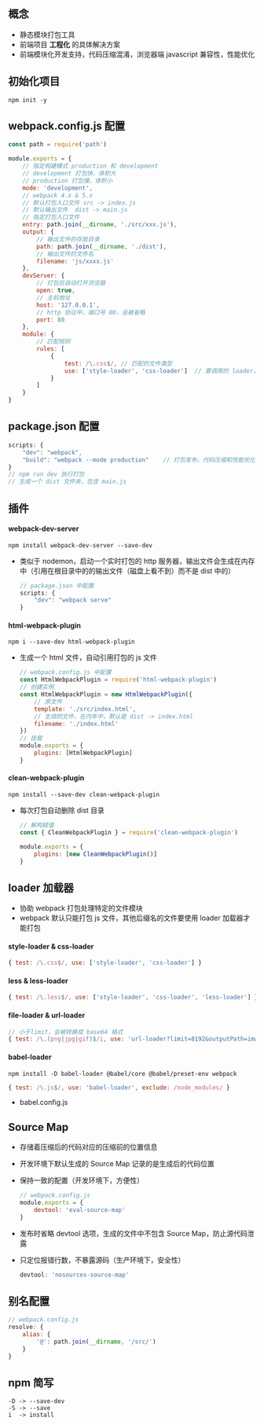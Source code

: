 ## 概念

- 静态模块打包工具
- 前端项目 **工程化** 的具体解决方案
- 前端模块化开发支持，代码压缩混淆，浏览器端 javascript 兼容性，性能优化

## 初始化项目

```shell
npm init -y
```

## webpack.config.js 配置

```javascript
const path = require('path')

module.exports = {
    // 指定构建模式 production 和 development
    // development 打包快，体积大
    // production 打包慢，体积小
    mode: 'development',
    // webpack 4.x & 5.x
	// 默认打包入口文件 src -> index.js
	// 默认输出文件  dist -> main.js
    // 指定打包入口文件
    entry: path.join(__dirname, './src/xxx.js'),
    output: {
        // 输出文件的存放目录
        path: path.join(__dirname, './dist'),
        // 输出文件的文件名
        filename: 'js/xxxx.js'
    },
    devServer: {
        // 打包后自动打开浏览器
        open: true,
        // 主机地址
        host: '127.0.0.1',
        // http 协议中，端口号 80，会被省略
        port: 80
    },
    module: {
        // 匹配规则
        rules: [
            { 
                test: /\.css$/, // 匹配的文件类型
                use: ['style-loader', 'css-loader']  // 要调用的 loader，从后往前调用 
            }
        ]
    }
}
```

## package.json 配置

```javascript
scripts: {
    "dev": "webpack",
    "build": "webpack --mode production"    // 打包发布，代码压缩和性能优化
}
// npm run dev 执行打包
// 生成一个 dist 文件夹，包含 main.js
```

## 插件

#### webpack-dev-server

```shell
npm install webpack-dev-server --save-dev
```

- 类似于 nodemon，启动一个实时打包的 http 服务器，输出文件会生成在内存中（引用在根目录中的的输出文件（磁盘上看不到）而不是 dist 中的）

  ```javascript
  // package.json 中配置
  scripts: {
      "dev": "webpack serve"
  }
  ```

#### html-webpack-plugin

```shell
npm i --save-dev html-webpack-plugin
```


- 生成一个 html 文件，自动引用打包的 js 文件

  ```javascript
  // webpack.config.js 中配置
  const HtmlWebpackPlugin = require('html-webpack-plugin')
  // 创建实例
  const HtmlWebpackPlugin = new HtmlWebpackPlugin({
      // 原文件
      template: './src/index.html',
      // 生成的文件，在内年中，默认是 dist -> index.html
      filename: './index.html'
  })
  // 挂载
  module.exports = {
      plugins: [HtmlWebpackPlugin]
  }
  ```

#### clean-webpack-plugin

```shell
npm install --save-dev clean-webpack-plugin
```

- 每次打包自动删除 dist 目录

  ```javascript
  // 解构赋值
  const { CleanWebpackPlugin } = require('clean-webpack-plugin')
  
  module.exports = {
      plugins: [new CleanWebpackPlugin()]
  }
  ```

## loader 加载器

- 协助 webpack 打包处理特定的文件模块
- webpack 默认只能打包 js 文件，其他后缀名的文件要使用 loader 加载器才能打包

#### style-loader & css-loader

```javascript
{ test: /\.css$/, use: ['style-loader', 'css-loader'] }
```

#### less & less-loader

```javascript
{ test: /\.less$/, use: ['style-loader', 'css-loader', 'less-loader'] }
```

#### file-loader & url-loader

```javascript
// 小于limit，会被转换成 base64 格式
{ test: /\.(png|jpg|gif)$/i, use: 'url-loader?limit=8192&outputPath=images'}
```

#### babel-loader

```shell
npm install -D babel-loader @babel/core @babel/preset-env webpack
```

```javascript
{ test: /\.js$/, use: 'babel-loader', exclude: /node_modules/ }
```

- babel.config.js

## Source Map

- 存储着压缩后的代码对应的压缩前的位置信息

- 开发环境下默认生成的 Source Map 记录的是生成后的代码位置

- 保持一致的配置（开发环境下，方便性）

  ```javascript
  // webpack.config.js
  module.exports = {
      devtool: 'eval-source-map'
  }
  ```

- 发布时省略 devtool 选项，生成的文件中不包含 Source Map，防止源代码泄露

- 只定位报错行数，不暴露源码（生产环境下，安全性）

  ```javascript
  devtool: 'nosources-source-map'
  ```

## 别名配置

```javascript
// webpack.config.js
resolve: {
    alias: {
        '@': path.join(__dirname, '/src/')
    }
}
```

## npm 简写

```shell
-D -> --save-dev
-S -> --save
i  -> install
```

